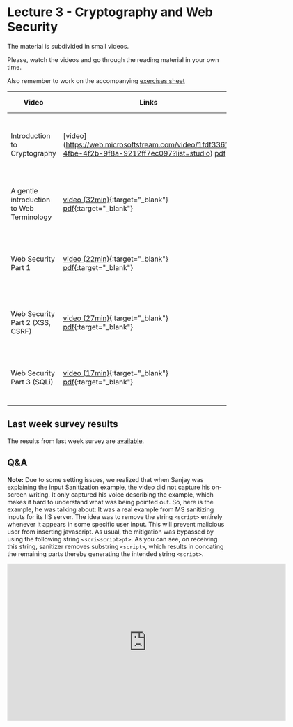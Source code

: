 # Lecture 3 - Cryptography and Web Security

The material is subdivided in small videos.

Please, watch the videos and go through the reading material in your own time.

Also remember to work on the accompanying [exercises sheet](../exercises/EXERCISES3.html)

| Video                   | Links                     |        Reading Material                                                                                                                                                                                      |
|-------------------------|---------------------------|----------------------------------------------------------------------------------------------------------------------------------------------------------------------------------------------|
| Introduction to Cryptography | [video] (https://web.microsoftstream.com/video/1fdf3361-4fbe-4f2b-9f8a-9212ff7ec097?list=studio)  [pdf](https://github.com/cs-uob/COMS20012/blob/master/docs/slides/W3-L1-Intro-Crypto.pdf) | Text Book Chapter 1-- sections 3.1, 3.2, 3.4, 3.5 |
| A gentle introduction to Web Terminology  | [video (32min)](https://web.microsoftstream.com/video/2650423e-41be-4d97-b629-b48c4a5a1033){:target="_blank"} [pdf](../slides/W3/W3-L2-Intro-BasicWeb.pdf){:target="_blank"} | Text Book Chapter 7-- sections 1.1|
| Web Security Part 1  | [video (22min)](https://web.microsoftstream.com/video/665e8709-b8ec-4fef-90b1-23a3df90a343){:target="_blank"} [pdf](../slides/W3/W3-L3-Intro-WebSec1.pdf){:target="_blank"} | Text Book Chapter 7-- sections 1.4, 2.1, 2.2, 2.3|
| Web Security Part 2 (XSS, CSRF) | [video (27min)](https://web.microsoftstream.com/video/fed8db95-363e-4a5c-b0ef-816f1cea7e47){:target="_blank"} [pdf](../slides/W3/W3-L4-Intro-WebSec2.pdf){:target="_blank"} | Text Book Chapter 7-- sections 2.6, 2.7|
| Web Security Part 3 (SQLi)  | [video (17min)](https://web.microsoftstream.com/video/c2af5b32-8652-40cd-8474-9340237d3fb7){:target="_blank"} [pdf](../slides/W3/W3-L5-Intro-WebSec4.pdf){:target="_blank"} | Text Book Chapter 7-- section 3.3|

## Last week survey results

The results from last week survey are [available](../surveys/week2.html).

## Q&A
**Note:** Due to some setting issues, we realized that when Sanjay was explaining the input Sanitization example, the video did not capture his on-screen writing. It only captured his voice describing the example, which makes it hard to understand what was being pointed out. So, here is the example, he was talking about: It was a real example from MS sanitizing inputs for its IIS server. The idea was to remove the string `<script>` entirely whenever it appears in some specific user input. This will prevent malicious user from inserting javascript. As usual, the mitigation was bypassed by using the following string `<scri<script>pt>`. As you can see, on receiving this string, sanitizer removes substring `<script>`, which results in concating the remaining parts thereby generating the intended string `<script>`.

<iframe width="640" height="360" src="https://web.microsoftstream.com/embed/video/6b66ca13-12ab-4bde-9f97-1150234ae3aa?autoplay=false&amp;showinfo=true&amp;st=4" allowfullscreen style="border:none;"></iframe>
